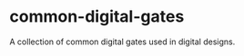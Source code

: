 common-digital-gates
====================

A collection of common digital gates used in digital designs.